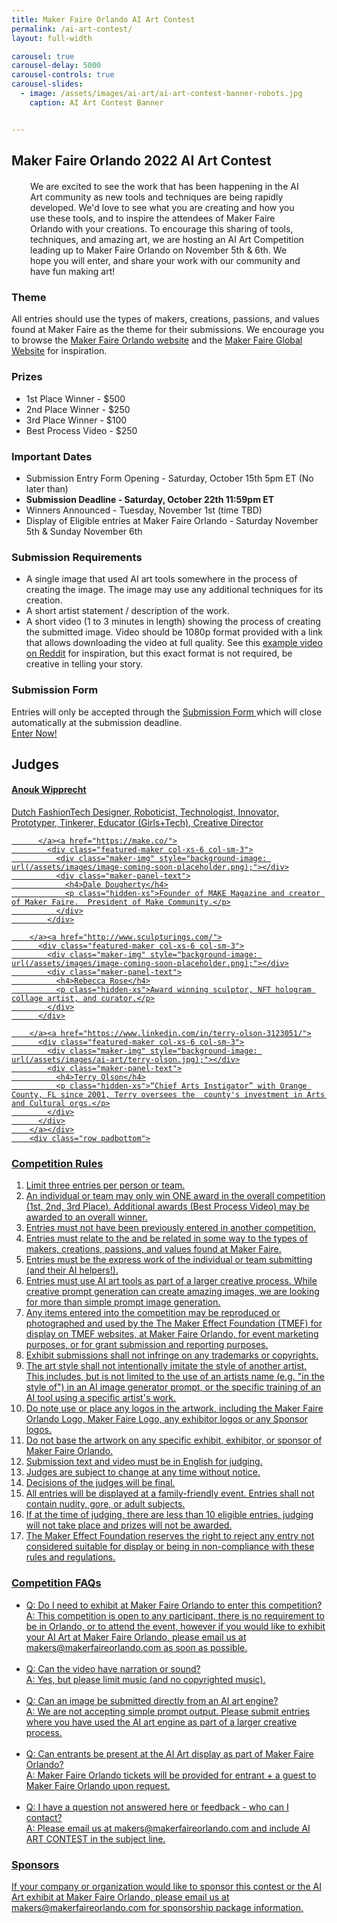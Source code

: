 ```yaml
---
title: Maker Faire Orlando AI Art Contest
permalink: /ai-art-contest/
layout: full-width

carousel: true
carousel-delay: 5000
carousel-controls: true
carousel-slides:
  - image: /assets/images/ai-art/ai-art-contest-banner-robots.jpg  
    caption: AI Art Contest Banner


---
```


<section class="content-panel">
<div class="container">
<div class="row">
<div class="col-xs-12 text-center padbottom">

<h1>Maker Faire Orlando 2022 AI Art Contest</h1>

<p style="margin: 20px 30px 5px 30px">We are excited to see the work that has been happening in the AI Art community as new tools and techniques are being rapidly developed. We'd love to see what you are creating and how you use these tools, and to inspire the attendees of Maker Faire Orlando with your creations. To encourage this sharing of tools, techniques, and amazing art, we are hosting an AI Art Competition leading up to Maker Faire Orlando on November 5th & 6th. We hope you will enter, and share your work with our community and have fun making art!</p>

</div>
<div class="col-xs-12 text-left padbottom">

<h3>Theme</h3>
All entries should use the types of makers, creations, passions, and values found at Maker Faire as the theme for their submissions. We encourage you to browse the <a href="https://www.makerfaireorlando.com">Maker Faire Orlando website</a> and the <a href="https://www.makerfaire.com">Maker Faire Global Website</a> for inspiration.

<h3>Prizes</h3>
<ul>
<li>1st Place Winner - $500 </li>
<li>2nd Place Winner - $250 </li>
<li>3rd Place Winner - $100 </li>
<li>Best Process Video - $250</li>
</ul>

<h3>Important Dates</h3>
<ul>
<li>Submission Entry Form Opening - Saturday, October 15th 5pm ET (No later than)</li>
<li><b>Submission Deadline - Saturday, October 22th 11:59pm ET</b></li>
<li>Winners Announced - Tuesday, November 1st (time TBD)</li>
<li>Display of Eligible entries at Maker Faire Orlando - Saturday November 5th & Sunday November 6th</li>
</ul>


<h3>Submission Requirements</h3>

<ul>
<li>A single image that used AI art tools somewhere in the process of creating the image. The image may use any additional techniques for its creation.</li>

<li>A short artist statement / description of the work.</li>

<li>A short video (1 to 3 minutes in length) showing the process of creating the submitted image. Video should be 1080p format provided with a link that allows downloading the video at full quality. See this <a href="https://www.reddit.com/r/StableDiffusion/comments/xrpzr3/textto3dtoimage_running_the_output_of_dreamfusion/">example video on Reddit</a> for inspiration, but this exact format is not required, be creative in telling your story.</li>
</ul>

<h3>Submission Form</h3>
Entries will only be accepted through the <a href="https://form.jotform.com/222823990371055">Submission Form </a> which will close automatically at the submission deadline.


<div class="row padbottom padtop">
    <div class="col-xs-12 padbottom padtop text-left">
      <a class="btn btn-w-ghost" href="https://form.jotform.com/222823990371055">Enter Now!</a>
    </div>
  </div>



</div></div></div></section>



<div class="flag-banner"></div>

<section class="featured-maker-panel">
  <a id="featured-makers"></a>
  <div class="container">
    <div class="row text-center">
      <div class="title-w-border-y">
        <h2>Judges</h2>
      </div>
    </div>



  <div class="row padbottom"><a href="http://www.anoukwipprecht.nl/">
          <div class="featured-maker col-xs-6 col-sm-3">
            <div class="maker-img" style="background-image: url(/assets/images/image-coming-soon-placeholder.png);"></div>
            <div class="maker-panel-text">
              <h4>Anouk Wipprecht</h4>
              <p class="hidden-xs">Dutch FashionTech Designer, Roboticist, Technologist, Innovator, Prototyper, Tinkerer, Educator (Girls+Tech), Creative Director</p>
            </div>
          </div>

          </a><a href="https://make.co/">
            <div class="featured-maker col-xs-6 col-sm-3">
              <div class="maker-img" style="background-image: url(/assets/images/image-coming-soon-placeholder.png);"></div>
              <div class="maker-panel-text">
                <h4>Dale Dougherty</h4>
                <p class="hidden-xs">Founder of MAKE Magazine and creator of Maker Faire.  President of Make Community.</p>
              </div>
            </div>

        </a><a href="http://www.sculpturings.com/">
          <div class="featured-maker col-xs-6 col-sm-3">
            <div class="maker-img" style="background-image: url(/assets/images/image-coming-soon-placeholder.png);"></div>
            <div class="maker-panel-text">
              <h4>Rebecca Rose</h4>
              <p class="hidden-xs">Award winning sculptor, NFT hologram collage artist, and curator.</p>
            </div>
          </div>

        </a><a href="https://www.linkedin.com/in/terry-olson-3123051/">
          <div class="featured-maker col-xs-6 col-sm-3">
            <div class="maker-img" style="background-image: url(/assets/images/ai-art/terry-olson.jpg);"></div>
            <div class="maker-panel-text">
              <h4>Terry Olson</h4>
              <p class="hidden-xs">“Chief Arts Instigator” with Orange County, FL since 2001, Terry oversees the  county's investment in Arts and Cultural orgs.</p>
            </div>
          </div>
        </a></div>
        <div class="row padbottom">

 </div>
</div>

<div class="flag-banner"></div></section>


<section class="content-panel">
<div class="container">
<div class="row">

<div class="col-xs-12 text-left padbottom">

<h3>Competition Rules</h3>

<ol>
<li>Limit three entries per person or team.</li>
<li>An individual or team may only win ONE award in the overall competition (1st, 2nd, 3rd Place). Additional awards (Best Process Video) may be awarded to an overall winner.</li>
<li>Entries must not have been previously entered in another competition.</li>
<li>Entries must relate to the and be related in some way to the types of makers, creations, passions, and values found at Maker Faire.</li>
<li>Entries must be the express work of the individual or team submitting (and their AI helpers!).</li>
<li>Entries must use AI art tools as part of a larger creative process. While creative prompt generation can create amazing images, we are looking for more than simple prompt image generation.</li>
<li>Any items entered into the competition may be reproduced or photographed and used by the The Maker Effect Foundation (TMEF) for display on TMEF websites, at Maker Faire Orlando, for event marketing purposes, or for grant submission and reporting purposes.</li>
<li>Exhibit submissions shall not infringe on any trademarks or copyrights.</li>
<li>The art style shall not intentionally imitate the style of another artist. This includes, but is not limited to the use of an artists name (e.g. "in the style of") in an AI image generator prompt, or the specific training of an AI tool using a specific artist's work.</li>
<li>Do note use or place any logos in the artwork, including the Maker Faire Orlando Logo, Maker Faire Logo, any exhibitor logos or any Sponsor logos.</li>
<li>Do not base the artwork on any specific exhibit, exhibitor, or sponsor of Maker Faire Orlando.</li>
<li>Submission text and video must be in English for judging.</li>
<li>Judges are subject to change at any time without notice.</li>
<li>Decisions of the judges will be final.</li>
<li>All entries will be displayed at a family-friendly event. Entries shall not contain nudity, gore, or adult subjects.</li>
<li>If at the time of judging, there are less than 10 eligible entries, judging will not take place and prizes will not be awarded.</li>
<li>The Maker Effect Foundation reserves the right to reject any entry not considered suitable for display or being in non-compliance with these rules and regulations.</li>


</ol>

<h3>Competition FAQs</h3>
<ul>
<li>Q: Do I need to exhibit at Maker Faire Orlando to enter this competition?<br> A: This competition is open to any participant, there is no requirement to be in Orlando, or to attend the event, however if you would like to exhibit your AI Art at Maker Faire Orlando, please email us at makers@makerfaireorlando.com as soon as possible.</li><br>
<li>Q: Can the video have narration or sound?<br> A: Yes, but please limit music (and no copyrighted music).</li><br>
<li>Q: Can an image be submitted directly from an AI art engine?<br> A: We are not accepting simple prompt output. Please submit entries where you have used the AI art engine as part of a larger creative process.</li><br>
<li>Q: Can entrants be present at the AI Art display as part of Maker Faire Orlando? <br>A: Maker Faire Orlando tickets will be provided for entrant + a guest to Maker Faire Orlando upon request.</li><br>
<li>Q: I have a question not answered here or feedback - who can I contact? <BR>A: Please email us at makers@makerfaireorlando.com and include AI ART CONTEST in the subject line.</li>
</ul>

<h3>Sponsors</h3>
If your company or organization would like to sponsor this contest or the AI Art exhibit at Maker Faire Orlando, please email us at makers@makerfaireorlando.com for sponsorship package information.
</div></div></div></section>
